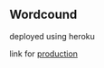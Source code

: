 Wordcound
-----------
deployed using heroku

link for [production](https://wordcount-pro.herokuapp.com/)